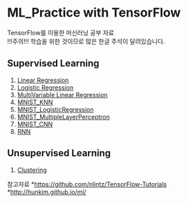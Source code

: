 
ML_Practice with TensorFlow
========

TensorFlow를 이용한 머신러닝 공부 자료 
<br>
!!!주의!!! 학습을 위한 것이므로 많은 한글 주석이 달려있습니다.

## Supervised Learning
1. <a href="https://github.com/proauto/ML_Practice/blob/master/LinearRegression.py">Linear Regression</a>
2. <a href="https://github.com/proauto/ML_Practice/blob/master/LogisticRegression.py">Logistic Regression</a>
3. <a href="https://github.com/proauto/ML_Practice/blob/master/MultivariableLinearRegression.py">MultiVariable Linear Regression</a>
4. <a href="https://github.com/proauto/ML_Practice/blob/master/MNIST_KNN.py">MNIST_KNN</a>
5. <a href="https://github.com/proauto/ML_Practice/blob/master/MNIST_LogisticRegression.py">MNIST_LogisticRegression</a>
6. <a href="https://github.com/proauto/ML_Practice/blob/master/MNIST_MultipleLayerPerceptron.py">MNIST_MultipleLayerPerceptron</a>
7. <a href="https://github.com/proauto/ML_Practice/blob/master/MNIST_CNN.py">MNIST_CNN</a>
8. <a href="https://github.com/proauto/ML_Practice/blob/master/RNN.py">RNN</a>

## Unsupervised Learning
1. <a href="https://github.com/proauto/ML_Practice/blob/master/Clustering.py">Clustering</a>



참고자료
*https://github.com/nlintz/TensorFlow-Tutorials
*http://hunkim.github.io/ml/
